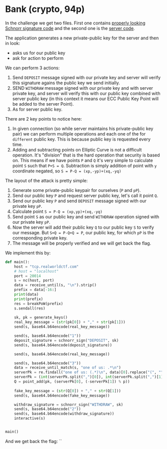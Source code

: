 # Bank (crypto, 94p)

In the challenge we get two files.
First one contains [properly looking Schnorr signature code](schnorr.py) and the second one is the [server code](multi-schnorr.py).

The application generates a new private-public key for the server and then in look:

- asks us for our public key
- ask for action to perform

We can perform 3 actions:

1. Send `DEPOSIT` message signed with our private key and server will verify this signature agains the public key we send initially.
2. SEND `WITHDRAW` message signed with our private key and with server private key, and server will verify this with our public key combined with server public key (in this context it means our ECC Public Key Point will be added to the server Point).
3. As for server public key.

There are 2 key points to notice here:

1. In given connection (so while server maintains his private-public key pair) we can perform multiple operations and each one of the for `different` public key. This is because public key is requested every time.
2. Adding and subtracting points on Elliptic Curve is not a difficult operation. It's "division" that is the hard operation that security is based on. This means if we have points `P` and `Q` it's very simple to calculate point `S` such that `P+S = Q`. Subtraction is simply addition of point with `y` coordinate negated, so `S = P-Q = (xp,-yp)+(xq,-yq)`

The layout of the attack is pretty simple:

1. Generate some private-public keypair for ourselves (`P` and `pP`).
1. Send our public key `P` and request server public key, let's call it point `Q`.
2. Send our public key `P` and send `DEPOSIT` message signed with our private key `pP`.
4. Calculate point `S = P-Q = (xp,yp)+(xq,-yq)`
5. Send point `S` as our public key and send `WITHDRAW` operation signed with our private key `pP`.
6. Now the server will add their public key `Q` to our public key `S` to verify our message. But `S+Q = P-Q+Q = P`, our public key, for which `pP` is the corresponding private key.
7. The message will be properly verified and we will get back the flag.

We implement this by:

```python
def main():
    host = "tcp.realworldctf.com"
    # host = "localhost"
    port = 20014
    s = nc(host, port)
    data = receive_until(s, "\n").strip()
    prefix = data[-16:]
    print(data)
    print(prefix)
    res = breakPoW(prefix)
    s.sendall(res)
    
    sk, pk = generate_keys()
    real_key_message = (str(pk[0]) + "," + str(pk[1]))
    send(s, base64.b64encode(real_key_message))

    send(s, base64.b64encode("1"))
    deposit_signature = schnorr_sign("DEPOSIT", sk)
    send(s, base64.b64encode(deposit_signature))

    send(s, base64.b64encode(real_key_message))

    send(s, base64.b64encode("3"))
    data = receive_until_match(s, "one of us: .*\n")
    serverPk = re.findall("one of us: (.*)\n", data)[0].replace("(", "").replace(")", "").replace("L", "")
    serverPk = (int(serverPk.split(",")[0]), int(serverPk.split(",")[1]))
    Q = point_add(pk, (serverPk[0], (-serverPk[1]) % p))
    
    fake_key_message = (str(Q[0]) + "," + str(Q[1]))
    send(s, base64.b64encode(fake_key_message))

    withdraw_signature = schnorr_sign("WITHDRAW", sk)
    send(s, base64.b64encode("2"))
    send(s, base64.b64encode(withdraw_signature))
    interactive(s)


main()
```

And we get back the flag: ``
